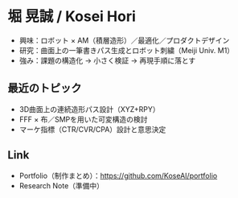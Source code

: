 # 堀 晃誠 / Kosei Hori
- 興味：ロボット × AM（積層造形）／最適化／プロダクトデザイン
- 研究：曲面上の一筆書きパス生成とロボット刺繍（Meiji Univ. M1）
- 強み：課題の構造化 → 小さく検証 → 再現手順に落とす

## 最近のトピック
- 3D曲面上の連続造形パス設計（XYZ+RPY）
- FFF × 布／SMPを用いた可変構造の検討
- マーケ指標（CTR/CVR/CPA）設計と意思決定

## Link
- Portfolio（制作まとめ）：https://github.com/KoseAI/portfolio
- Research Note（準備中）

